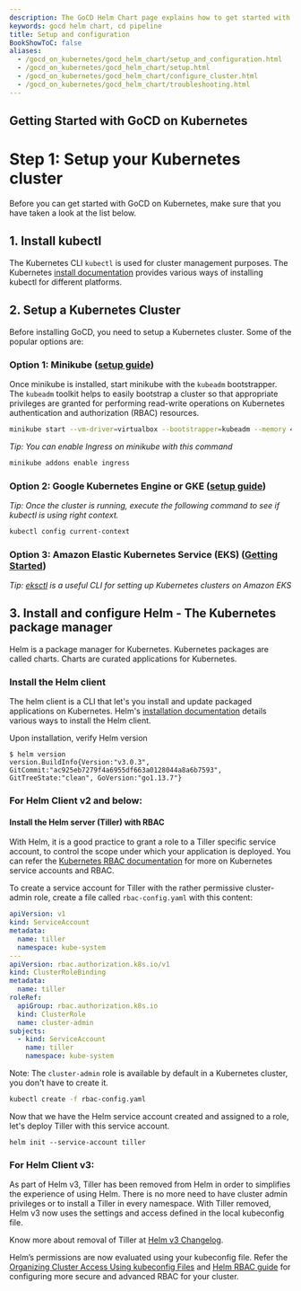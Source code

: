 ```yaml
---
description: The GoCD Helm Chart page explains how to get started with GoCD for kubernetes using Helm.
keywords: gocd helm chart, cd pipeline
title: Setup and configuration
BookShowToC: false
aliases:
  - /gocd_on_kubernetes/gocd_helm_chart/setup_and_configuration.html
  - /gocd_on_kubernetes/gocd_helm_chart/setup.html
  - /gocd_on_kubernetes/gocd_helm_chart/configure_cluster.html
  - /gocd_on_kubernetes/gocd_helm_chart/troubleshooting.html
---
```

## Getting Started with GoCD on Kubernetes

# Step 1: Setup your Kubernetes cluster

Before you can get started with GoCD on Kubernetes, make sure that you have taken a look at the list below.

## 1. Install kubectl

The Kubernetes CLI `kubectl` is used for cluster management purposes. The Kubernetes [install documentation](https://kubernetes.io/docs/tasks/tools/install-kubectl/) provides various ways of installing kubectl for different platforms.

## 2. Setup a Kubernetes Cluster

Before installing GoCD, you need to setup a Kubernetes cluster. Some of the popular options are:

### Option 1: Minikube ([setup guide](https://kubernetes.io/docs/getting-started-guides/minikube/))

  Once minikube is installed, start minikube with the `kubeadm` bootstrapper. The `kubeadm` toolkit helps to easily bootstrap a cluster so that appropriate privileges are granted for performing read-write operations on Kubernetes authentication and authorization (RBAC) resources.

  ```bash
  minikube start --vm-driver=virtualbox --bootstrapper=kubeadm --memory 4096
  ```

  *Tip: You can enable Ingress on minikube with this command*

  ```bash
  minikube addons enable ingress
  ```

### Option 2: Google Kubernetes Engine or GKE ([setup guide](https://cloud.google.com/kubernetes-engine/docs/how-to/creating-a-container-cluster))

  *Tip: Once the cluster is running, execute the following command to see if kubectl is using right context.*

  ```bash
  kubectl config current-context
  ```

### Option 3: Amazon Elastic Kubernetes Service (EKS) ([Getting Started](https://docs.aws.amazon.com/eks/latest/userguide/getting-started.html))

*Tip: [eksctl](https://github.com/weaveworks/eksctl) is a useful CLI for setting up Kubernetes clusters on Amazon EKS*

## 3. Install and configure Helm - The Kubernetes package manager

Helm is a package manager for Kubernetes. Kubernetes packages are called charts. Charts are curated applications for Kubernetes.

### Install the Helm client

The helm client is a CLI that let's you install and update packaged applications on Kubernetes. Helm's [installation documentation](https://github.com/helm/helm#user-content-install) details various ways to install the Helm client.

Upon installation, verify Helm version

```terminal
$ helm version
version.BuildInfo{Version:"v3.0.3", GitCommit:"ac925eb7279f4a6955df663a0128044a8a6b7593", GitTreeState:"clean", GoVersion:"go1.13.7"}
```

### For Helm Client v2 and below:  

#### Install the Helm server (Tiller) with RBAC

With Helm, it is a good practice to grant a role to a Tiller specific service account, to control the scope under which your application is deployed. You can refer the
[Kubernetes RBAC documentation](https://kubernetes.io/rbac/) for more on Kubernetes service accounts and RBAC.

To create a service account for Tiller with the rather permissive cluster-admin role, create a file called `rbac-config.yaml` with this content:

```yaml
apiVersion: v1
kind: ServiceAccount
metadata:
  name: tiller
  namespace: kube-system
---
apiVersion: rbac.authorization.k8s.io/v1
kind: ClusterRoleBinding
metadata:
  name: tiller
roleRef:
  apiGroup: rbac.authorization.k8s.io
  kind: ClusterRole
  name: cluster-admin
subjects:
  - kind: ServiceAccount
    name: tiller
    namespace: kube-system
```

Note: The `cluster-admin` role is available by default in a Kubernetes cluster, you don't have to create it.

```bash
kubectl create -f rbac-config.yaml
```

Now that we have the Helm service account created and assigned to a role, let's deploy Tiller with this service account.
```
helm init --service-account tiller
```

### For Helm Client v3:  

As part of Helm v3, Tiller has been removed from Helm in order to simplifies the experience of using Helm. 
There is no more need to have cluster admin privileges or to install a Tiller in every namespace. With Tiller removed, Helm v3 now uses the settings and access defined in the local kubeconfig file.

Know more about removal of Tiller at [Helm v3 Changelog](https://helm.sh/docs/faq/#changes-since-helm-2).  

Helm’s permissions are now evaluated using your kubeconfig file. Refer the [Organizing Cluster Access Using kubeconfig Files](https://kubernetes.io/docs/concepts/configuration/organize-cluster-access-kubeconfig/) and [Helm RBAC guide](https://helm.sh/docs/topics/rbac/) for configuring more secure and advanced RBAC for your cluster.

